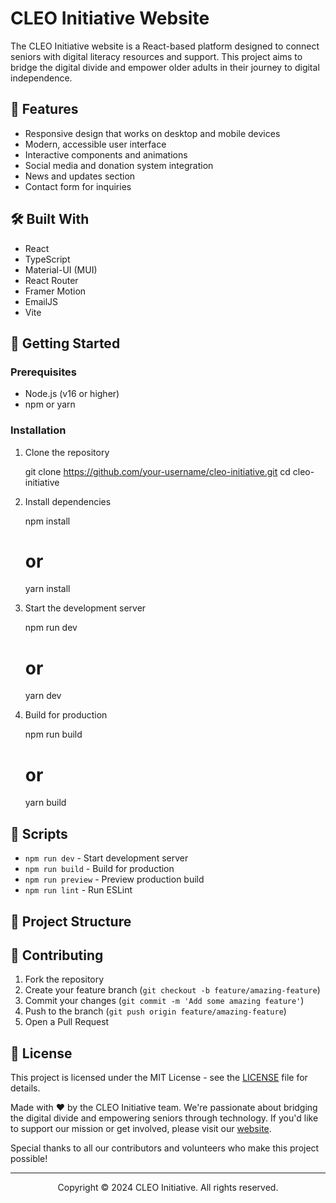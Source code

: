 # CLEO Initiative Website

The CLEO Initiative website is a React-based platform designed to connect seniors with digital literacy resources and support. This project aims to bridge the digital divide and empower older adults in their journey to digital independence.

## 🚀 Features

- Responsive design that works on desktop and mobile devices
- Modern, accessible user interface
- Interactive components and animations
- Social media and donation system integration
- News and updates section
- Contact form for inquiries

## 🛠️ Built With

- React
- TypeScript
- Material-UI (MUI)
- React Router
- Framer Motion
- EmailJS
- Vite

## 🏁 Getting Started

### Prerequisites

- Node.js (v16 or higher)
- npm or yarn

### Installation

1. Clone the repository

    git clone https://github.com/your-username/cleo-initiative.git
    cd cleo-initiative

2. Install dependencies

    npm install
    # or
    yarn install

3. Start the development server

    npm run dev
    # or
    yarn dev

4. Build for production

    npm run build
    # or
    yarn build

## 🔧 Scripts

- `npm run dev` - Start development server
- `npm run build` - Build for production
- `npm run preview` - Preview production build
- `npm run lint` - Run ESLint

## 📁 Project Structure

## 🤝 Contributing

1. Fork the repository
2. Create your feature branch (`git checkout -b feature/amazing-feature`)
3. Commit your changes (`git commit -m 'Add some amazing feature'`)
4. Push to the branch (`git push origin feature/amazing-feature`)
5. Open a Pull Request

## 📜 License

This project is licensed under the MIT License - see the [LICENSE](LICENSE) file for details.

Made with ❤️ by the CLEO Initiative team. We're passionate about bridging the digital divide and empowering seniors through technology. If you'd like to support our mission or get involved, please visit our [website](https://cleoinitiative.org).

Special thanks to all our contributors and volunteers who make this project possible!

---

<p align="center">Copyright © 2024 CLEO Initiative. All rights reserved.</p>
